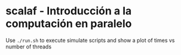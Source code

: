 # scalaf - Introducción a la computación en paralelo

Use `./run.sh` to execute simulate scripts and show a plot of times vs number of threads
